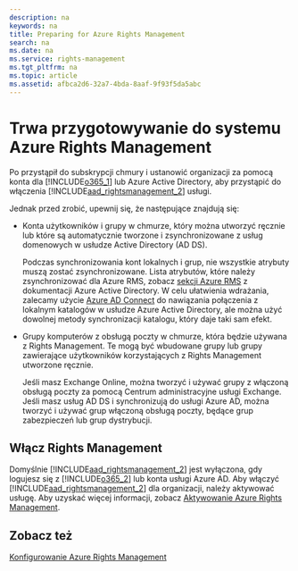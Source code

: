```yaml
---
description: na
keywords: na
title: Preparing for Azure Rights Management
search: na
ms.date: na
ms.service: rights-management
ms.tgt_pltfrm: na
ms.topic: article
ms.assetid: afbca2d6-32a7-4bda-8aaf-9f93f5da5abc
---
```

# Trwa przygotowywanie do systemu Azure Rights Management
Po przystąpił do subskrypcji chmury i ustanowić organizacji za pomocą konta dla [!INCLUDE[o365_1](../Token/o365_1_md.md)] lub Azure Active Directory, aby przystąpić do włączenia [!INCLUDE[aad_rightsmanagement_2](../Token/aad_rightsmanagement_2_md.md)] usługi.

Jednak przed zrobić, upewnij się, że następujące znajdują się:

-   Konta użytkowników i grupy w chmurze, który można utworzyć ręcznie lub które są automatycznie tworzone i zsynchronizowane z usług domenowych w usłudze Active Directory (AD DS).

    Podczas synchronizowania kont lokalnych i grup, nie wszystkie atrybuty muszą zostać zsynchronizowane. Lista atrybutów, które należy zsynchronizować dla Azure RMS, zobacz [sekcji Azure RMS](https://azure.microsoft.com/documentation/articles/active-directory-aadconnectsync-attributes-synchronized/) z dokumentacji Azure Active Directory. W celu ułatwienia wdrażania, zalecamy użycie [Azure AD Connect](http://azure.microsoft.com/documentation/articles/active-directory-aadconnect/) do nawiązania połączenia z lokalnym katalogów w usłudze Azure Active Directory, ale można użyć dowolnej metody synchronizacji katalogu, który daje taki sam efekt.

-   Grupy komputerów z obsługą poczty w chmurze, która będzie używana z Rights Management. Te mogą być wbudowane grupy lub grupy zawierające użytkowników korzystających z Rights Management utworzone ręcznie.

    Jeśli masz Exchange Online, można tworzyć i używać grupy z włączoną obsługą poczty za pomocą Centrum administracyjne usługi Exchange. Jeśli masz usług AD DS i synchronizują do usługi Azure AD, można tworzyć i używać grup włączoną obsługą poczty, będące grup zabezpieczeń lub grup dystrybucji.

## Włącz Rights Management
Domyślnie [!INCLUDE[aad_rightsmanagement_2](../Token/aad_rightsmanagement_2_md.md)] jest wyłączona, gdy logujesz się z [!INCLUDE[o365_2](../Token/o365_2_md.md)] lub konta usługi Azure AD. Aby włączyć [!INCLUDE[aad_rightsmanagement_2](../Token/aad_rightsmanagement_2_md.md)] dla organizacji, należy aktywować usługę. Aby uzyskać więcej informacji, zobacz [Aktywowanie Azure Rights Management](../Topic/Activating_Azure_Rights_Management.md).

## Zobacz też
[Konfigurowanie Azure Rights Management](../Topic/Configuring_Azure_Rights_Management.md)

